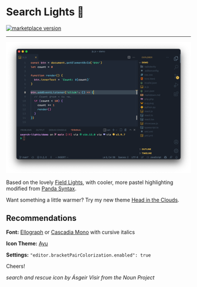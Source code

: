 # Search Lights 🌄

<a href="https://marketplace.visualstudio.com/items?itemName=radiolevity.search-lights">
  <img alt="marketplace version" src="https://img.shields.io/vscode-marketplace/v/radiolevity.search-lights.svg?maxAge=3600&style=for-the-badge&colorA=1A1F28&colorB=FFCC66">
</a>

---

![](showcase.png)

Based on the lovely [Field Lights](https://marketplace.visualstudio.com/items?itemName=sveggiani.vscode-field-lights), with cooler, more pastel highlighting modified from [Panda Syntax](https://marketplace.visualstudio.com/items?itemName=tinkertrain.theme-panda).

Want something a little warmer? Try my new theme [Head in the Clouds](https://marketplace.visualstudio.com/items?itemName=radiolevity.head-in-the-clouds).

## Recommendations

**Font:** [Ellograph](https://connary.com/ellograph.html) or [Cascadia Mono](https://github.com/microsoft/cascadia-code) with cursive italics

**Icon Theme:** [Ayu](https://marketplace.visualstudio.com/items?itemName=teabyii.ayu)

**Settings:** `"editor.bracketPairColorization.enabled": true`

Cheers!

_search and rescue icon by Ásgeir Vísir from the Noun Project_

